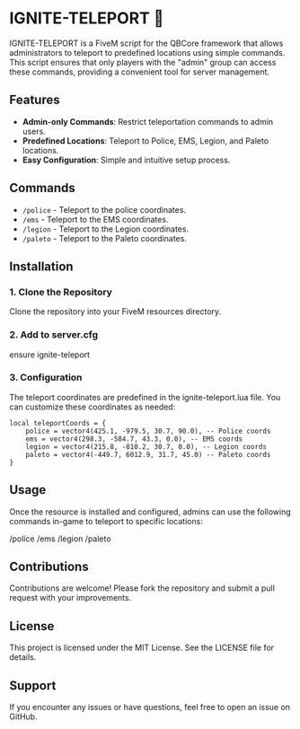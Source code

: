 # IGNITE-TELEPORT 🎉

IGNITE-TELEPORT is a FiveM script for the QBCore framework that allows administrators to teleport to predefined locations using simple commands. This script ensures that only players with the "admin" group can access these commands, providing a convenient tool for server management.

## Features

- **Admin-only Commands**: Restrict teleportation commands to admin users.
- **Predefined Locations**: Teleport to Police, EMS, Legion, and Paleto locations.
- **Easy Configuration**: Simple and intuitive setup process.

## Commands

- `/police` - Teleport to the police coordinates.
- `/ems` - Teleport to the EMS coordinates.
- `/legion` - Teleport to the Legion coordinates.
- `/paleto` - Teleport to the Paleto coordinates.

## Installation

### 1. Clone the Repository

Clone the repository into your FiveM resources directory.

### 2. Add to server.cfg

ensure ignite-teleport

### 3. Configuration

The teleport coordinates are predefined in the ignite-teleport.lua file. You can customize these coordinates as needed:

```
local teleportCoords = {
    police = vector4(425.1, -979.5, 30.7, 90.0), -- Police coords
    ems = vector4(298.3, -584.7, 43.3, 0.0), -- EMS coords
    legion = vector4(215.8, -810.2, 30.7, 0.0), -- Legion coords
    paleto = vector4(-449.7, 6012.9, 31.7, 45.0) -- Paleto coords
}
```

## Usage

Once the resource is installed and configured, admins can use the following commands in-game to teleport to specific locations:

/police
/ems
/legion
/paleto

## Contributions

Contributions are welcome! Please fork the repository and submit a pull request with your improvements.

## License

This project is licensed under the MIT License. See the LICENSE file for details.

## Support
If you encounter any issues or have questions, feel free to open an issue on GitHub.

```sh
